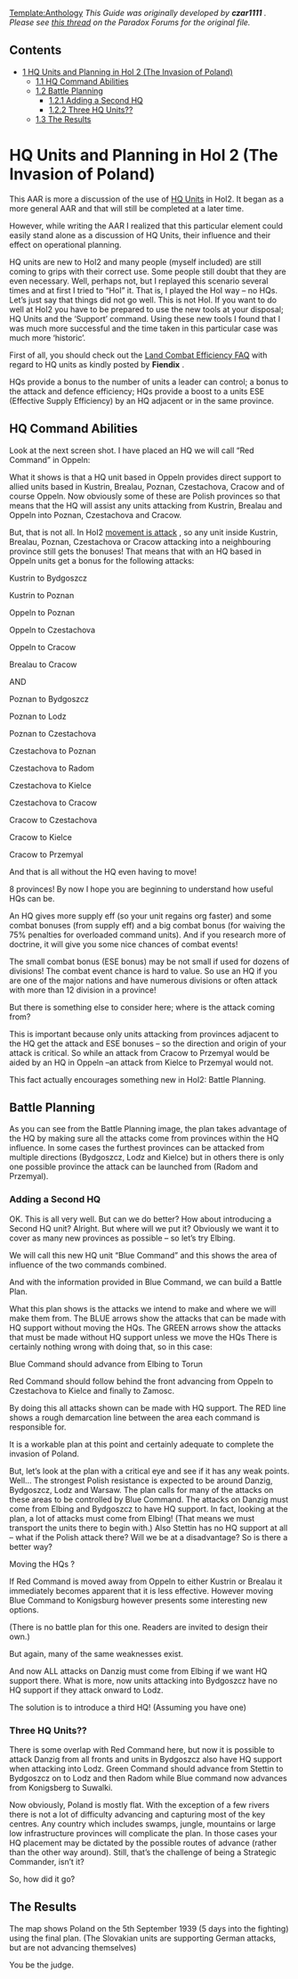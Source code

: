 [Template:Anthology](/wiki/index.php?title=Template:Anthology&action=edit&redlink=1 "Template:Anthology (page does not exist)")
*This Guide was originally developed by **czar1111** . Please see [this
thread](http://forum.paradoxplaza.com/forum/showthread.php?t=188821) on
the Paradox Forums for the original file.*

## Contents

-   [ 1 HQ Units and Planning in HoI 2 (The Invasion of Poland)
    ](#HQ_Units_and_Planning_in_HoI_2_.28The_Invasion_of_Poland.29)
    -   [ 1.1 HQ Command Abilities ](#HQ_Command_Abilities)
    -   [ 1.2 Battle Planning ](#Battle_Planning)
        -   [ 1.2.1 Adding a Second HQ ](#Adding_a_Second_HQ)
        -   [ 1.2.2 Three HQ Units?? ](#Three_HQ_Units.3F.3F)
    -   [ 1.3 The Results ](#The_Results)

#    HQ Units and Planning in HoI 2 (The Invasion of Poland) 

This AAR is more a discussion of the use of [HQ
Units](/wiki/HQ_Division "HQ Division") in HoI2. It began as a more
general AAR and that will still be completed at a later time.

However, while writing the AAR I realized that this particular element
could easily stand alone as a discussion of HQ Units, their influence
and their effect on operational planning.

HQ units are new to HoI2 and many people (myself included) are still
coming to grips with their correct use. Some people still doubt that
they are even necessary. Well, perhaps not, but I replayed this scenario
several times and at first I tried to “HoI” it. That is, I played the
HoI way – no HQs. Let’s just say that things did not go well. This is
not HoI. If you want to do well at HoI2 you have to be prepared to use
the new tools at your disposal; HQ Units and the ‘Support’ command.
Using these new tools I found that I was much more successful and the
time taken in this particular case was much more ‘historic’.

First of all, you should check out the [Land Combat Efficiency
FAQ](/wiki/Land_Combat_Efficiency_FAQ "Land Combat Efficiency FAQ") with
regard to HQ units as kindly posted by **Fiendix** .

HQs provide a bonus to the number of units a leader can control; a bonus
to the attack and defence efficiency; HQs provide a boost to a units ESE
(Effective Supply Efficiency) by an HQ adjacent or in the same province.

##  HQ Command Abilities 

Look at the next screen shot. I have placed an HQ we will call “Red
Command” in Oppeln:

What it shows is that a HQ unit based in Oppeln provides direct support
to allied units based in Kustrin, Brealau, Poznan, Czestachova, Cracow
and of course Oppeln. Now obviously some of these are Polish provinces
so that means that the HQ will assist any units attacking from Kustrin,
Brealau and Oppeln into Poznan, Czestachova and Cracow.

But, that is not all. In HoI2 [movement is
attack](/wiki/index.php?title=Movement_is_attack&action=edit&redlink=1 "Movement is attack (page does not exist)")
, so any unit inside Kustrin, Brealau, Poznan, Czestachova or Cracow
attacking into a neighbouring province still gets the bonuses! That
means that with an HQ based in Oppeln units get a bonus for the
following attacks:

Kustrin to Bydgoszcz

Kustrin to Poznan

Oppeln to Poznan

Oppeln to Czestachova

Oppeln to Cracow

Brealau to Cracow

AND

Poznan to Bydgoszcz

Poznan to Lodz

Poznan to Czestachova

Czestachova to Poznan

Czestachova to Radom

Czestachova to Kielce

Czestachova to Cracow

Cracow to Czestachova

Cracow to Kielce

Cracow to Przemyal

And that is all without the HQ even having to move!

8 provinces! By now I hope you are beginning to understand how useful
HQs can be.

An HQ gives more supply eff (so your unit regains org faster) and some
combat bonuses (from supply eff) and a big combat bonus (for waiving the
75% penalties for overloaded command units). And if you research more of
doctrine, it will give you some nice chances of combat events!

The small combat bonus (ESE bonus) may be not small if used for dozens
of divisions! The combat event chance is hard to value. So use an HQ if
you are one of the major nations and have numerous divisions or often
attack with more than 12 division in a province!

But there is something else to consider here; where is the attack coming
from?

This is important because only units attacking from provinces adjacent
to the HQ get the attack and ESE bonuses – so the direction and origin
of your attack is critical. So while an attack from Cracow to Przemyal
would be aided by an HQ in Oppeln –an attack from Kielce to Przemyal
would not.

This fact actually encourages something new in HoI2: Battle Planning.

##  Battle Planning 

As you can see from the Battle Planning image, the plan takes advantage
of the HQ by making sure all the attacks come from provinces within the
HQ influence. In some cases the furthest provinces can be attacked from
multiple directions (Bydgoszcz, Lodz and Kielce) but in others there is
only one possible province the attack can be launched from (Radom and
Przemyal).

###  Adding a Second HQ 

OK. This is all very well. But can we do better? How about introducing a
Second HQ unit? Alright. But where will we put it? Obviously we want it
to cover as many new provinces as possible – so let’s try Elbing.

We will call this new HQ unit “Blue Command” and this shows the area of
influence of the two commands combined.

And with the information provided in Blue Command, we can build a Battle
Plan.

What this plan shows is the attacks we intend to make and where we will
make them from. The BLUE arrows show the attacks that can be made with
HQ support without moving the HQs. The GREEN arrows show the attacks
that must be made without HQ support unless we move the HQs There is
certainly nothing wrong with doing that, so in this case:

Blue Command should advance from Elbing to Torun

Red Command should follow behind the front advancing from Oppeln to
Czestachova to Kielce and finally to Zamosc.

By doing this all attacks shown can be made with HQ support. The RED
line shows a rough demarcation line between the area each command is
responsible for.

It is a workable plan at this point and certainly adequate to complete
the invasion of Poland.

But, let’s look at the plan with a critical eye and see if it has any
weak points. Well… The strongest Polish resistance is expected to be
around Danzig, Bydgoszcz, Lodz and Warsaw. The plan calls for many of
the attacks on these areas to be controlled by Blue Command. The attacks
on Danzig must come from Elbing and Bydgoszcz to have HQ support. In
fact, looking at the plan, a lot of attacks must come from Elbing! (That
means we must transport the units there to begin with.) Also Stettin has
no HQ support at all – what if the Polish attack there? Will we be at a
disadvantage? So is there a better way?

Moving the HQs ?

If Red Command is moved away from Oppeln to either Kustrin or Brealau it
immediately becomes apparent that it is less effective. However moving
Blue Command to Konigsburg however presents some interesting new
options.

(There is no battle plan for this one. Readers are invited to design
their own.)

But again, many of the same weaknesses exist.

And now ALL attacks on Danzig must come from Elbing if we want HQ
support there. What is more, now units attacking into Bydgoszcz have no
HQ support if they attack onward to Lodz.

The solution is to introduce a third HQ! (Assuming you have one)

###    Three HQ Units?? 

There is some overlap with Red Command here, but now it is possible to
attack Danzig from all fronts and units in Bydgoszcz also have HQ
support when attacking into Lodz. Green Command should advance from
Stettin to Bydgoszcz on to Lodz and then Radom while Blue command now
advances from Konigsberg to Suwalki.

Now obviously, Poland is mostly flat. With the exception of a few rivers
there is not a lot of difficulty advancing and capturing most of the key
centres. Any country which includes swamps, jungle, mountains or large
low infrastructure provinces will complicate the plan. In those cases
your HQ placement may be dictated by the possible routes of advance
(rather than the other way around). Still, that’s the challenge of being
a Strategic Commander, isn’t it?

So, how did it go?

##  The Results 

The map shows Poland on the 5th September 1939 (5 days into the
fighting) using the final plan. (The Slovakian units are supporting
German attacks, but are not advancing themselves)

You be the judge.

